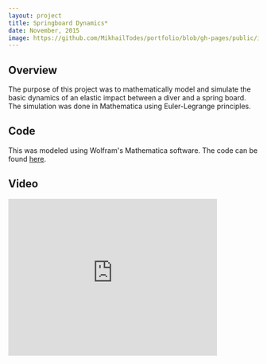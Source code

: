 ```yaml
---
layout: project
title: Springboard Dynamics*
date: November, 2015
image: https://github.com/MikhailTodes/portfolio/blob/gh-pages/public/images/springboard_setup.png?raw=true
---
```


## Overview
The purpose of this project was to mathematically model and simulate the basic dynamics of an elastic impact between a diver and a spring board. The simulation was done in Mathematica using Euler-Legrange principles.

## Code
This was modeled using Wolfram's Mathematica software. The code can be found <a href="/portfolio/public/pdfs/springboard_code.pdf" target="_blank">here</a>.

## Video
<iframe width="420" height="315" src="https://www.youtube.com/embed/MVjevcx9t08" frameborder="0" allowfullscreen></iframe>
